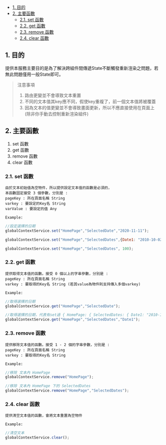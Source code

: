 - [1. 目的](#1-目的)
- [2. 主要函數](#2-主要函數)
  - [2.1. set 函數](#21-set-函數)
  - [2.2. get 函數](#22-get-函數)
  - [2.3. remove 函數](#23-remove-函數)
  - [2.4. clear 函數](#24-clear-函數)

## 1. 目的
提供本服務主要目的是為了解決跨組件間傳遞State不斷觸發重新渲染之問題，若無此問題僅用一般State即可。

> 注意事項 <br>
> 1. 路由更變並不會導致文本重置 <br>
> 2. 不同的文本值其key應不同，假使key重複了，前一個文本值將被覆蓋 <br>
> 3. 因為文本的值更變並不會導致畫面更新，所以不應直接使用在頁面上 (除非你手動去控制重新渲染組件)

## 2. 主要函數

 1. set 函數
 2. get 函數
 3. remove 函數
 4. clear 函數

### 2.1. set 函數
    由於文本初始值為空物件，所以提供設定文本值的函數是必須的，
    本函數固定接受 3 個參數，分別是 : 
    pageKey : 所在頁面名稱 String
    varkey : 要設定的Key名 String
    varValue : 要設定的值 Any
    
    Example:
    
```js
//設定選擇的日期
globalContextService.set("HomePage","SelectedDate","2020-11-11"); 

globalContextService.set("HomePage","SelectedDates",{Date1: "2010-10-02" }); 

globalContextService.set("HomePage","SelectedDates", 100); 
```

### 2.2. get 函數
    提供取得文本值的函數。接受 0 個以上的字串參數，分別是 : 
    pageKey : 所在頁面名稱 String
    varkey : 要取得的Key名 String (若其value為物件則支持傳入多個varkey)

    Example:

```js
//取得選擇的日期
globalContextService.get("HomePage","SelectedDate"); 

//取得選擇的日期，代表有set過 { HomePage: { SelectedDates: { Date1: "2010-10-02" } } }
globalContextService.get("HomePage","SelectedDates","Date1"); 


```

### 2.3. remove 函數
    提供移除文本值的函數。接受 1 - 2 個的字串參數，分別是 : 
    pageKey : 所在頁面名稱 String
    varkey : 要取得的Key名 String

    Example:

```js
//移除 文本內 HomePage
globalContextService.remove("HomePage"); 

//移除 文本內 HomePage 下的 SelectedDates
globalContextService.remove("HomePage","SelectedDates"); 


```

### 2.4. clear 函數
    提供清空文本值的函數，會將文本重置為空物件

    Example:

```js
//清空文本
globalContextService.clear(); 


```